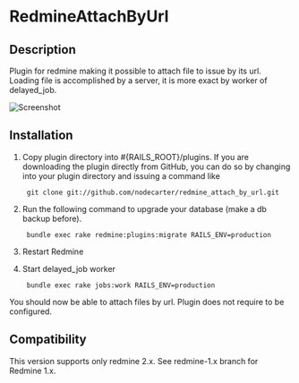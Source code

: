 # RedmineAttachByUrl

## Description

Plugin for redmine making it possible to attach file to issue by its url.
Loading file is accomplished by a server, it is more exact by worker of delayed_job.

![Screenshot](https://github.com/nodecarter/redmine_attach_by_url/raw/master/screenshot.png)

## Installation

1. Copy plugin directory into #{RAILS_ROOT}/plugins.
If you are downloading the plugin directly from GitHub,
you can do so by changing into your plugin directory and issuing a command like

        git clone git://github.com/nodecarter/redmine_attach_by_url.git

2. Run the following command to upgrade your database (make a db backup before).

        bundle exec rake redmine:plugins:migrate RAILS_ENV=production

3. Restart Redmine

4. Start delayed_job worker

        bundle exec rake jobs:work RAILS_ENV=production

You should now be able to attach files by url.
Plugin does not require to be configured.

## Compatibility

This version supports only redmine 2.x. See redmine-1.x branch for Redmine 1.x.
